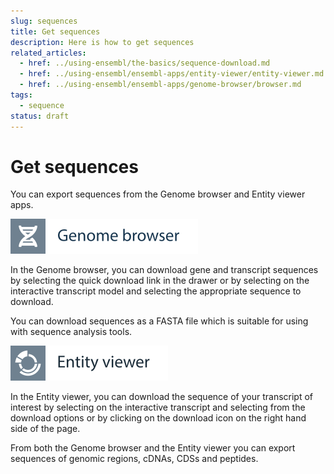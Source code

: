 ```yaml
---
slug: sequences
title: Get sequences
description: Here is how to get sequences
related_articles:
  - href: ../using-ensembl/the-basics/sequence-download.md
  - href: ../using-ensembl/ensembl-apps/entity-viewer/entity-viewer.md
  - href: ../using-ensembl/ensembl-apps/genome-browser/browser.md
tags:
  - sequence
status: draft
---
```


# Get sequences

You can export sequences from the Genome browser and Entity viewer apps.

![](../../img/id-genome-browser.svg)

In the Genome browser, you can download gene and transcript sequences by selecting the quick download link in the drawer or by selecting on the interactive transcript model and selecting the appropriate sequence to download.

You can download sequences as a FASTA file which is suitable for using with sequence analysis tools.

![](../../img/id-entity-viewer.svg)

In the Entity viewer, you can download the sequence of your transcript of interest by selecting on the interactive transcript and selecting from the download options or by clicking on the download icon on the right hand side of the page.

From both the Genome browser and the Entity viewer you can export sequences of genomic regions, cDNAs, CDSs and peptides.

